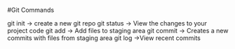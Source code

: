 #Git Commands

git init -> create a new git repo
git status -> View the changes to your project code
git add -> Add files to staging area
git commit -> Creates a new commits with files from staging area
git log ->View recent commits
